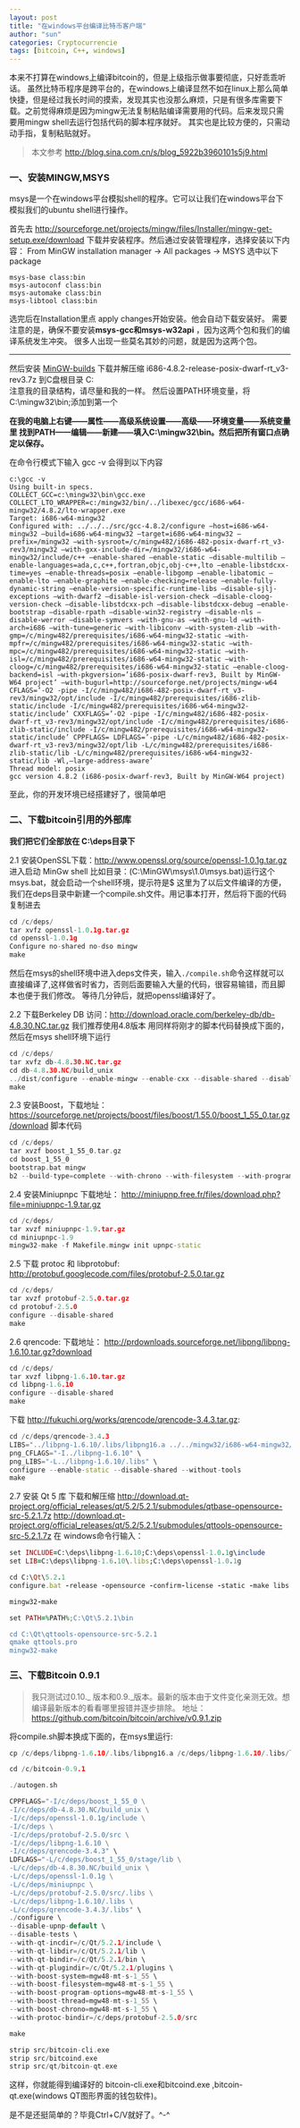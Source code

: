 ```yaml
---
layout: post
title: "在windows平台编译比特币客户端"
author: "sun"
categories: Cryptocurrencie
tags: [bitcoin, C++, windows]
---
```


本来不打算在windows上编译bitcoin的，但是上级指示做事要彻底，只好乖乖听话。
虽然比特币程序是跨平台的，在windows上编译显然不如在linux上那么简单快捷，但是经过我长时间的摸索，发现其实也没那么麻烦，只是有很多库需要下载。之前觉得麻烦是因为mingw无法复制粘贴编译需要用的代码。后来发现只需要用mingw shell去运行包括代码的脚本程序就好。
其实也是比较方便的，只需动动手指，复制粘贴就好。

> 本文参考 http://blog.sina.com.cn/s/blog_5922b3960101s5j9.html

### 一、安装MINGW,MSYS
msys是一个在windows平台模拟shell的程序。它可以让我们在windows平台下模拟我们的ubuntu shell进行操作。

首先去
http://sourceforge.net/projects/mingw/files/Installer/mingw-get-setup.exe/download
下载并安装程序。然后通过安装管理程序，选择安装以下内容：
From MinGW installation manager -> All packages -> MSYS
选中以下package

```
msys-base class:bin
msys-autoconf class:bin
msys-automake class:bin
msys-libtool class:bin
```

选完后在Installation里点 apply changes开始安装。他会自动下载安装好。
需要注意的是，确保不要安装**msys-gcc和msys-w32api** ，因为这两个包和我们的编译系统发生冲突。
很多人出现一些莫名其妙的问题，就是因为这两个包。

---

然后安装 [MinGW-builds](https://sourceforge.net/projects/mingw-w64/files/Toolchains%20targetting%20Win32/Personal%20Builds/mingw-builds/4.8.2/threads-posix/dwarf/i686-4.8.2-release-posix-dwarf-rt_v3-rev3.7z/download)
下载并解压缩 i686-4.8.2-release-posix-dwarf-rt_v3-rev3.7z 到C盘根目录 C:\
注意我的目录结构，请尽量和我的一样。
然后设置PATH环境变量，将C:\mingw32\bin;添加到第一个

**在我的电脑上右键——属性——高级系统设置——高级——环境变量——系统变量里
找到PATH——编辑——新建——填入C:\mingw32\bin。然后把所有窗口点确定以保存。**

在命令行模式下输入 gcc -v 会得到以下内容

```
c:\gcc -v
Using built-in specs.
COLLECT_GCC=c:\mingw32\bin\gcc.exe
COLLECT_LTO_WRAPPER=c:/mingw32/bin/../libexec/gcc/i686-w64-mingw32/4.8.2/lto-wrapper.exe
Target: i686-w64-mingw32
Configured with: ../../../src/gcc-4.8.2/configure –host=i686-w64-mingw32 –build=i686-w64-mingw32 –target=i686-w64-mingw32 –prefix=/mingw32 –with-sysroot=/c/mingw482/i686-482-posix-dwarf-rt_v3-rev3/mingw32 –with-gxx-include-dir=/mingw32/i686-w64-mingw32/include/c++ –enable-shared –enable-static –disable-multilib –enable-languages=ada,c,c++,fortran,objc,obj-c++,lto –enable-libstdcxx-time=yes –enable-threads=posix –enable-libgomp –enable-libatomic –enable-lto –enable-graphite –enable-checking=release –enable-fully-dynamic-string –enable-version-specific-runtime-libs –disable-sjlj-exceptions –with-dwarf2 –disable-isl-version-check –disable-cloog-version-check –disable-libstdcxx-pch –disable-libstdcxx-debug –enable-bootstrap –disable-rpath –disable-win32-registry –disable-nls –disable-werror –disable-symvers –with-gnu-as –with-gnu-ld –with-arch=i686 –with-tune=generic –with-libiconv –with-system-zlib –with-gmp=/c/mingw482/prerequisites/i686-w64-mingw32-static –with-mpfr=/c/mingw482/prerequisites/i686-w64-mingw32-static –with-mpc=/c/mingw482/prerequisites/i686-w64-mingw32-static –with-isl=/c/mingw482/prerequisites/i686-w64-mingw32-static –with-cloog=/c/mingw482/prerequisites/i686-w64-mingw32-static –enable-cloog-backend=isl –with-pkgversion=’i686-posix-dwarf-rev3, Built by MinGW-W64 project’ –with-bugurl=http://sourceforge.net/projects/mingw-w64 CFLAGS=’-O2 -pipe -I/c/mingw482/i686-482-posix-dwarf-rt_v3-rev3/mingw32/opt/include -I/c/mingw482/prerequisites/i686-zlib-static/include -I/c/mingw482/prerequisites/i686-w64-mingw32-static/include’ CXXFLAGS=’-O2 -pipe -I/c/mingw482/i686-482-posix-dwarf-rt_v3-rev3/mingw32/opt/include -I/c/mingw482/prerequisites/i686-zlib-static/include -I/c/mingw482/prerequisites/i686-w64-mingw32-static/include’ CPPFLAGS= LDFLAGS=’-pipe -L/c/mingw482/i686-482-posix-dwarf-rt_v3-rev3/mingw32/opt/lib -L/c/mingw482/prerequisites/i686-zlib-static/lib -L/c/mingw482/prerequisites/i686-w64-mingw32-static/lib -Wl,–large-address-aware’
Thread model: posix
gcc version 4.8.2 (i686-posix-dwarf-rev3, Built by MinGW-W64 project)
```

至此，你的开发环境已经搭建好了，很简单吧

### 二、下载bitcoin引用的外部库
**我们把它们全部放在 C:\deps目录下**

2.1 安装OpenSSL下载：http://www.openssl.org/source/openssl-1.0.1g.tar.gz
进入启动 MinGw shell 比如目录：(C:\MinGW\msys\1.0\msys.bat)运行这个msys.bat，就会启动一个shell环境，提示符是$
这里为了以后文件编译的方便，我们在deps目录中新建一个compile.sh文件。用记事本打开，然后将下面的代码复制进去

```cpp
cd /c/deps/
tar xvfz openssl-1.0.1g.tar.gz
cd openssl-1.0.1g
Configure no-shared no-dso mingw
make
```
然后在msys的shell环境中进入deps文件夹，输入`./compile.sh`命令这样就可以直接编译了,这样做省时省力，否则后面要输入大量的代码，很容易输错，而且脚本也便于我们修改。
等待几分钟后，就把openssl编译好了。

2.2 下载Berkeley DB 访问：http://download.oracle.com/berkeley-db/db-4.8.30.NC.tar.gz
我们推荐使用4.8版本
用同样将刚才的脚本代码替换成下面的，然后在msys shell环境下运行

```cpp
cd /c/deps/
tar xvfz db-4.8.30.NC.tar.gz
cd db-4.8.30.NC/build_unix
../dist/configure --enable-mingw --enable-cxx --disable-shared --disable-replication
make
```

2.3 安装Boost，下载地址： https://sourceforge.net/projects/boost/files/boost/1.55.0/boost_1_55_0.tar.gz/download
脚本代码

```cpp
cd /c/deps/
tar xvzf boost_1_55_0.tar.gz
cd boost_1_55_0
bootstrap.bat mingw
b2 --build-type=complete --with-chrono --with-filesystem --with-program_options --with-system --with-thread toolset=gcc variant=release link=static threading=multi runtime-link=static stage
```

2.4 安装Miniupnpc 下载地址： http://miniupnp.free.fr/files/download.php?file=miniupnpc-1.9.tar.gz

```cpp
cd /c/deps/
tar xvzf miniupnpc-1.9.tar.gz
cd miniupnpc-1.9
mingw32-make -f Makefile.mingw init upnpc-static
```

2.5 下载 protoc 和 libprotobuf: http://protobuf.googlecode.com/files/protobuf-2.5.0.tar.gz

```cpp
cd /c/deps/
tar xvzf protobuf-2.5.0.tar.gz
cd protobuf-2.5.0
configure --disable-shared
make
```

2.6 qrencode:
下载地址： http://prdownloads.sourceforge.net/libpng/libpng-1.6.10.tar.gz?download
```cpp
cd /c/deps/
tar xvzf libpng-1.6.10.tar.gz
cd libpng-1.6.10
configure --disable-shared
make
```
下载 http://fukuchi.org/works/qrencode/qrencode-3.4.3.tar.gz:
```cpp
cd /c/deps/qrencode-3.4.3
LIBS="../libpng-1.6.10/.libs/libpng16.a ../../mingw32/i686-w64-mingw32/lib/libz.a" \
png_CFLAGS="-I../libpng-1.6.10" \
png_LIBS="-L../libpng-1.6.10/.libs" \
configure --enable-static --disable-shared --without-tools
make
```

2.7 安装 Qt 5 库
下载和解压缩
http://download.qt-project.org/official_releases/qt/5.2/5.2.1/submodules/qtbase-opensource-src-5.2.1.7z
http://download.qt-project.org/official_releases/qt/5.2/5.2.1/submodules/qttools-opensource-src-5.2.1.7z
在 windows命令行输入：

```ruby
set INCLUDE=C:\deps\libpng-1.6.10;C:\deps\openssl-1.0.1g\include
set LIB=C:\deps\libpng-1.6.10\.libs;C:\deps\openssl-1.0.1g

cd C:\Qt\5.2.1
configure.bat -release -opensource -confirm-license -static -make libs -no-sql-sqlite -no-opengl -system-zlib -qt-pcre -no-icu -no-gif -system-libpng -no-libjpeg -no-freetype -no-angle -no-vcproj -openssl-linked -no-dbus -no-audio-backend -no-wmf-backend -no-qml-debug

mingw32-make

set PATH=%PATH%;C:\Qt\5.2.1\bin

cd C:\Qt\qttools-opensource-src-5.2.1
qmake qttools.pro
mingw32-make
```

### 三、下载Bitcoin 0.9.1
> 我只测试过0.10._ 版本和0.9._版本。最新的版本由于文件变化亲测无效。想编译最新版本的看看哪里报错并逐步排除。
地址： https://github.com/bitcoin/bitcoin/archive/v0.9.1.zip

将compile.sh脚本换成下面的，在msys里运行:

```cpp
cp /c/deps/libpng-1.6.10/.libs/libpng16.a /c/deps/libpng-1.6.10/.libs/libpng.a

cd /c/bitcoin-0.9.1

./autogen.sh

CPPFLAGS="-I/c/deps/boost_1_55_0 \
-I/c/deps/db-4.8.30.NC/build_unix \
-I/c/deps/openssl-1.0.1g/include \
-I/c/deps \
-I/c/deps/protobuf-2.5.0/src \
-I/c/deps/libpng-1.6.10 \
-I/c/deps/qrencode-3.4.3" \
LDFLAGS="-L/c/deps/boost_1_55_0/stage/lib \
-L/c/deps/db-4.8.30.NC/build_unix \
-L/c/deps/openssl-1.0.1g \
-L/c/deps/miniupnpc \
-L/c/deps/protobuf-2.5.0/src/.libs \
-L/c/deps/libpng-1.6.10/.libs \
-L/c/deps/qrencode-3.4.3/.libs" \
./configure \
--disable-upnp-default \
--disable-tests \
--with-qt-incdir=/c/Qt/5.2.1/include \
--with-qt-libdir=/c/Qt/5.2.1/lib \
--with-qt-bindir=/c/Qt/5.2.1/bin \
--with-qt-plugindir=/c/Qt/5.2.1/plugins \
--with-boost-system=mgw48-mt-s-1_55 \
--with-boost-filesystem=mgw48-mt-s-1_55 \
--with-boost-program-options=mgw48-mt-s-1_55 \
--with-boost-thread=mgw48-mt-s-1_55 \
--with-boost-chrono=mgw48-mt-s-1_55 \
--with-protoc-bindir=/c/deps/protobuf-2.5.0/src

make

strip src/bitcoin-cli.exe
strip src/bitcoind.exe
strip src/qt/bitcoin-qt.exe
```

这样，你就能得到编译好的 bitcoin-cli.exe和bitcoind.exe ,bitcoin-qt.exe(windows QT图形界面的钱包软件)。

是不是还挺简单的？毕竟Ctrl+C/V就好了。^-^
